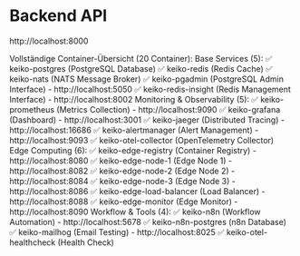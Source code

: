 # Backend API
http://localhost:8000

Vollständige Container-Übersicht (20 Container):
Base Services (5):
✅ keiko-postgres (PostgreSQL Database)
✅ keiko-redis (Redis Cache)
✅ keiko-nats (NATS Message Broker)
✅ keiko-pgadmin (PostgreSQL Admin Interface) - http://localhost:5050
✅ keiko-redis-insight (Redis Management Interface) - http://localhost:8002
Monitoring & Observability (5):
✅ keiko-prometheus (Metrics Collection) - http://localhost:9090
✅ keiko-grafana (Dashboard) - http://localhost:3001
✅ keiko-jaeger (Distributed Tracing) - http://localhost:16686
✅ keiko-alertmanager (Alert Management) - http://localhost:9093
✅ keiko-otel-collector (OpenTelemetry Collector)
Edge Computing (6):
✅ keiko-edge-registry (Container Registry) - http://localhost:8080
✅ keiko-edge-node-1 (Edge Node 1) - http://localhost:8082
✅ keiko-edge-node-2 (Edge Node 2) - http://localhost:8084
✅ keiko-edge-node-3 (Edge Node 3) - http://localhost:8086
✅ keiko-edge-load-balancer (Load Balancer) - http://localhost:8088
✅ keiko-edge-monitor (Edge Monitor) - http://localhost:8090
Workflow & Tools (4):
✅ keiko-n8n (Workflow Automation) - http://localhost:5678
✅ keiko-n8n-postgres (n8n Database)
✅ keiko-mailhog (Email Testing) - http://localhost:8025
✅ keiko-otel-healthcheck (Health Check)